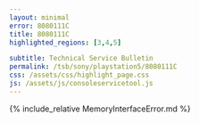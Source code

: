 ```yaml
---
layout: minimal
error: 8080111C
title: 8080111C
highlighted_regions: [3,4,5]

subtitle: Technical Service Bulletin
permalink: /tsb/sony/playstation5/8080111C
css: /assets/css/highlight_page.css
js: /assets/js/consoleservicetool.js
---
```


{% include_relative MemoryInterfaceError.md %}
